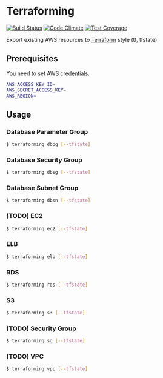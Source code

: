 # Terraforming

[![Build Status](https://travis-ci.org/dtan4/terraforming.svg?branch=master)](https://travis-ci.org/dtan4/terraforming)
[![Code Climate](https://codeclimate.com/github/dtan4/terraforming/badges/gpa.svg)](https://codeclimate.com/github/dtan4/terraforming)
[![Test Coverage](https://codeclimate.com/github/dtan4/terraforming/badges/coverage.svg)](https://codeclimate.com/github/dtan4/terraforming)

Export existing AWS resources to [Terraform](https://terraform.io/) style (tf, tfstate)

## Prerequisites

You need to set AWS credentials.

```bash
AWS_ACCESS_KEY_ID=
AWS_SECRET_ACCESS_KEY=
AWS_REGION=
```

## Usage

### Database Parameter Group

```bash
$ terraforming dbpg [--tfstate]
```

### Database Security Group

```bash
$ terraforming dbsg [--tfstate]
```

### Database Subnet Group

```bash
$ terraforming dbsn [--tfstate]
```

### (TODO) EC2

```bash
$ terraforming ec2 [--tfstate]
```

### ELB

```bash
$ terraforming elb [--tfstate]
```

### RDS

```bash
$ terraforming rds [--tfstate]
```

### S3

```bash
$ terraforming s3 [--tfstate]
```

### (TODO) Security Group

```bash
$ terraforming sg [--tfstate]
```

### (TODO) VPC

```bash
$ terraforming vpc [--tfstate]
```
